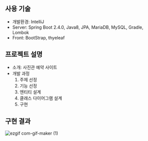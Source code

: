 ## 사용 기술  
 * 개발환경: IntelliJ
 * Server: Spring Boot 2.4.0, Java8, JPA, MariaDB, MySQL, Gradle, Lombok  
 * Front: BootStrap, thyeleaf 
  
## 프로젝트 설명  
 * 소개: 사진관 예약 사이트  
 * 개발 과정  
   1. 주제 선정
   2. 기능 선정
   3. 엔티티 설계
   4. 클래스 다이어그램 설계
   5. 구현  
   
## 구현 결과  
![ezgif com-gif-maker (1)](https://user-images.githubusercontent.com/73773320/99036647-6d737400-25c5-11eb-836d-18065f02cad2.gif)
